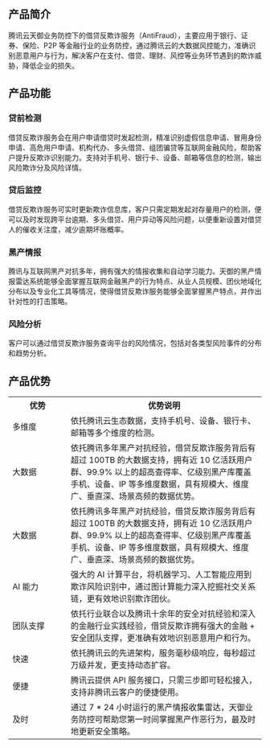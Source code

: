 ## 产品简介
腾讯云天御业务防控下的借贷反欺诈服务（AntiFraud），主要应用于银行、证券、保险、P2P 等金融行业的业务防控，通过腾讯云的大数据风控能力，准确识别恶意用户与行为，解决客户在支付、借贷、理财、风控等业务环节遇到的欺诈威胁，降低企业的损失。

## 产品功能
### 贷前检测
借贷反欺诈服务会在用户申请借贷时发起检测，精准识别虚假信息申请、冒用身份申请、高危用户申请、机构代办、多头借贷、组团骗贷等互联网金融风险，帮助客户提升反欺诈识别能力。支持对手机号、银行卡、设备、邮箱等信息的检测，输出风险欺诈分及风险详情。

### 贷后监控
借贷反欺诈服务可实时更新欺诈信息库，客户只需定期发起对存量用户的检测，便可以及时发现跨平台逾期、多头借贷、用户异动等风险问题，以便重新设置对借贷人的催收关注度，减少逾期坏账概率。

### 黑产情报
腾讯与互联网黑产对抗多年，拥有强大的情报收集和自动学习能力。天御的黑产情报雷达系统能够全面掌握互联网金融黑产的行为特点、从业人员规模、团伙地域化分布以及专业化工具等情况，使得借贷反欺诈服务能够全面掌握黑产特点，并作出针对性的打击策略。

### 风险分析
客户可以通过借贷反欺诈服务查询平台的风险情况，包括对各类型风险事件的分布和趋势分析。

## 产品优势
<table>
<tr>
<th width=100 >优势</th><th>优势说明</th>
</tr>
<tr>
<td>多维度</td>
<td>依托腾讯云生态数据，支持手机号、设备、银行卡、邮箱等多个维度的检测。</td>
</tr>
<tr>
<td>大数据</td>
<td>依托腾讯多年黑产对抗经验，借贷反欺诈服务背后有超过 100TB 的大数据支持，拥有近 10 亿活跃用户群、99.9% 以上的超高查得率、亿级别黑产库覆盖手机、设备、IP 等多维度数据，具有规模大、维度广、垂直深、场景高频的数据优势。</td>
</tr>
<tr>
<td>大数据</td>
<td>依托腾讯多年黑产对抗经验，借贷反欺诈服务背后有超过 100TB 的大数据支持，拥有近 10 亿活跃用户群、99.9% 以上的超高查得率、亿级别黑产库覆盖手机、设备、IP 等多维度数据，具有规模大、维度广、垂直深、场景高频的数据优势。</td>
</tr>
<tr>
<td>AI 能力</td>
<td>强大的 AI 计算平台，将机器学习、人工智能应用到欺诈风险识别中，通过图计算能力深入挖掘社交关系链，更有效地识别欺诈团伙。</td>
</tr>
<tr>
<td>团队支撑</td>
<td>依托行业联合以及腾讯十余年的安全对抗经验和深入的金融行业实践经验，借贷反欺诈拥有强大的金融 + 安全团队支撑，更准确有效地识别恶意用户和行为。</td>
</tr>
<tr>
<td>快速</td>
<td>依托腾讯云的先进架构，服务毫秒级响应，每秒超过万级并发，更支持动态扩容。</td>
</tr>
<tr>
<td>便捷</td>
<td>腾讯云提供 API 服务接口，只需三步即可轻松接入，支持非腾讯云客户的便捷使用。 </td>
</tr>
<tr>
<td>及时</td>
<td>通过 7 * 24 小时运行的黑产情报收集雷达，天御业务防控可帮助您第一时间掌握黑产作恶行为，最及时地更新安全策略。</td>
</tr>
</table>



